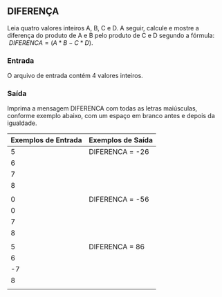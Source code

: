 ## DIFERENÇA

Leia quatro valores inteiros A, B, C e D. A seguir, calcule e mostre a diferença do produto de A e B pelo produto de C e D segundo a fórmula: $\ DIFERENCA = (A * B - C * D)$.

### Entrada

O arquivo de entrada contém 4 valores inteiros.

### Saída

Imprima a mensagem DIFERENCA com todas as letras maiúsculas, conforme exemplo abaixo, com um espaço em branco antes e depois da igualdade.

|**Exemplos de Entrada**|**Exemplos de Saída**|
|   :---            |   :---          |
|5                  |DIFERENCA = -26  |
|6                  |                 |
|7                  |                 |
|8                  |                 |
|                   |                 |
|0                  |DIFERENCA = -56  |
|0                  |                 |
|7                  |                 |
|8                  |                 |
|                   |                 |
|5                  |DIFERENCA = 86   |
|6                  |                 |
|-7                 |                 |
|8                  |                 |
|||

